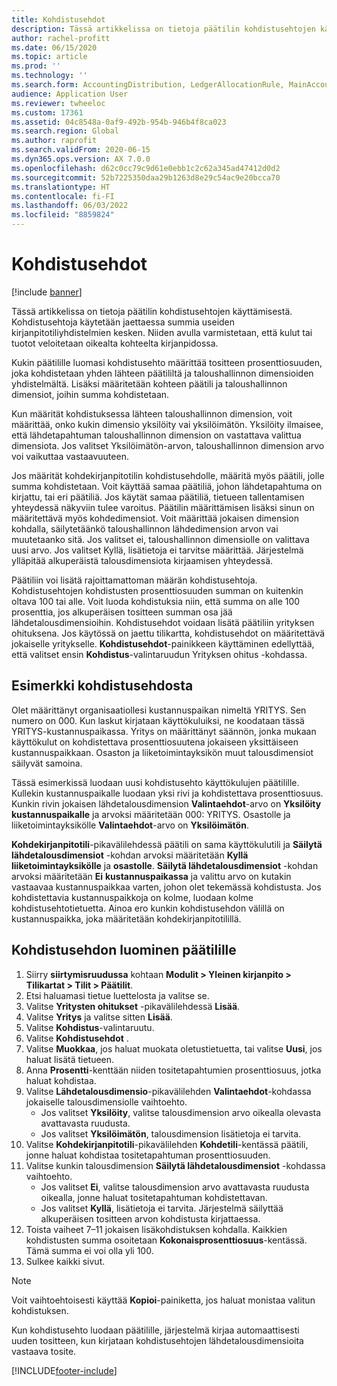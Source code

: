 ```yaml
---
title: Kohdistusehdot
description: Tässä artikkelissa on tietoja päätilin kohdistusehtojen käyttämisestä.
author: rachel-profitt
ms.date: 06/15/2020
ms.topic: article
ms.prod: ''
ms.technology: ''
ms.search.form: AccountingDistribution, LedgerAllocationRule, MainAccount, AllocationTerms
audience: Application User
ms.reviewer: twheeloc
ms.custom: 17361
ms.assetid: 04c8548a-0af9-492b-954b-946b4f8ca023
ms.search.region: Global
ms.author: raprofit
ms.search.validFrom: 2020-06-15
ms.dyn365.ops.version: AX 7.0.0
ms.openlocfilehash: d62c0cc79c9d61e0ebb1c2c62a345ad47412d0d2
ms.sourcegitcommit: 52b7225350daa29b1263d8e29c54ac9e20bcca70
ms.translationtype: HT
ms.contentlocale: fi-FI
ms.lasthandoff: 06/03/2022
ms.locfileid: "8859824"
---
```

# <a name="allocation-terms"></a>Kohdistusehdot

[!include [banner](../includes/banner.md)]

Tässä artikkelissa on tietoja päätilin kohdistusehtojen käyttämisestä. Kohdistusehtoja käytetään jaettaessa summia useiden kirjanpitotiliyhdistelmien kesken. Niiden avulla varmistetaan, että kulut tai tuotot veloitetaan oikealta kohteelta kirjanpidossa.

Kukin päätilille luomasi kohdistusehto määrittää tositteen prosenttiosuuden, joka kohdistetaan yhden lähteen päätililtä ja taloushallinnon dimensioiden yhdistelmältä. Lisäksi määritetään kohteen päätili ja taloushallinnon dimensiot, joihin summa kohdistetaan. 

Kun määrität kohdistuksessa lähteen taloushallinnon dimension, voit määrittää, onko kukin dimensio yksilöity vai yksilöimätön. Yksilöity ilmaisee, että lähdetapahtuman taloushallinnon dimension on vastattava valittua dimensiota. Jos valitset Yksilöimätön-arvon, taloushallinnon dimension arvo voi vaikuttaa vastaavuuteen.

Jos määrität kohdekirjanpitotilin kohdistusehdolle, määritä myös päätili, jolle summa kohdistetaan. Voit käyttää samaa päätiliä, johon lähdetapahtuma on kirjattu, tai eri päätiliä. Jos käytät samaa päätiliä, tietueen tallentamisen yhteydessä näkyviin tulee varoitus. Päätilin määrittämisen lisäksi sinun on määritettävä myös kohdedimensiot. Voit määrittää jokaisen dimension kohdalla, säilytetäänkö taloushallinnon lähdedimension arvon vai muutetaanko sitä. Jos valitset ei, taloushallinnon dimensiolle on valittava uusi arvo. Jos valitset Kyllä, lisätietoja ei tarvitse määrittää. Järjestelmä ylläpitää alkuperäistä talousdimensiota kirjaamisen yhteydessä.

Päätiliin voi lisätä rajoittamattoman määrän kohdistusehtoja. Kohdistusehtojen kohdistusten prosenttiosuuden summan on kuitenkin oltava 100 tai alle. Voit luoda kohdistuksia niin, että summa on alle 100 prosenttia, jos alkuperäisen tositteen summan osa jää lähdetalousdimensioihin. Kohdistusehdot voidaan lisätä päätiliin yrityksen ohituksena. Jos käytössä on jaettu tilikartta, kohdistusehdot on määritettävä jokaiselle yritykselle. **Kohdistusehdot**-painikkeen käyttäminen edellyttää, että valitset ensin **Kohdistus**-valintaruudun Yrityksen ohitus -kohdassa.

## <a name="allocation-term-example"></a>Esimerkki kohdistusehdosta
Olet määrittänyt organisaatiollesi kustannuspaikan nimeltä YRITYS. Sen numero on 000. Kun laskut kirjataan käyttökuluiksi, ne koodataan tässä YRITYS-kustannuspaikassa. Yritys on määrittänyt säännön, jonka mukaan käyttökulut on kohdistettava prosenttiosuutena jokaiseen yksittäiseen kustannuspaikkaan. Osaston ja liiketoimintayksikön muut talousdimensiot säilyvät samoina.

Tässä esimerkissä luodaan uusi kohdistusehto käyttökulujen päätilille. Kullekin kustannuspaikalle luodaan yksi rivi ja kohdistettava prosenttiosuus. Kunkin rivin jokaisen lähdetalousdimension **Valintaehdot**-arvo on **Yksilöity** **kustannuspaikalle** ja arvoksi määritetään 000: YRITYS. Osastolle ja liiketoimintayksikölle **Valintaehdot**-arvo on **Yksilöimätön**.

**Kohdekirjanpitotili**-pikavälilehdessä päätili on sama käyttökulutili ja **Säilytä lähdetalousdimensiot** -kohdan arvoksi määritetään **Kyllä** **liiketoimintayksikölle** ja **osastolle**. **Säilytä lähdetalousdimensiot** -kohdan arvoksi määritetään **Ei** **kustannuspaikassa** ja valittu arvo on kutakin vastaavaa kustannuspaikkaa varten, johon olet tekemässä kohdistusta. Jos kohdistettavia kustannuspaikkoja on kolme, luodaan kolme kohdistusehtotietuetta. Ainoa ero kunkin kohdistusehdon välillä on kustannuspaikka, joka määritetään kohdekirjanpitotilillä.

## <a name="create-an-allocation-term-on-a-main-account"></a>Kohdistusehdon luominen päätilille

1. Siirry **siirtymisruudussa** kohtaan **Modulit > Yleinen kirjanpito > Tilikartat > Tilit > Päätilit**.
2. Etsi haluamasi tietue luettelosta ja valitse se.
3. Valitse **Yritysten ohitukset** -pikavälilehdessä **Lisää**.
4. Valitse **Yritys** ja valitse sitten **Lisää**.
5. Valitse **Kohdistus**-valintaruutu.
6. Valitse **Kohdistusehdot** .
7. Valitse **Muokkaa**, jos haluat muokata oletustietuetta, tai valitse **Uusi**, jos haluat lisätä tietueen.
8. Anna **Prosentti**-kenttään niiden tositetapahtumien prosenttiosuus, jotka haluat kohdistaa.
9. Valitse **Lähdetalousdimensio**-pikavälilehden **Valintaehdot**-kohdassa jokaiselle talousdimensiolle vaihtoehto.
    - Jos valitset **Yksilöity**, valitse talousdimension arvo oikealla olevasta avattavasta ruudusta.
    - Jos valitset **Yksilöimätön**, talousdimension lisätietoja ei tarvita.
10. Valitse **Kohdekirjanpitotili**-pikavälilehden **Kohdetili**-kentässä päätili, jonne haluat kohdistaa tositetapahtuman prosenttiosuuden.
11. Valitse kunkin talousdimension **Säilytä lähdetalousdimensiot** -kohdassa vaihtoehto.
    - Jos valitset **Ei**, valitse talousdimension arvo avattavasta ruudusta oikealla, jonne haluat tositetapahtuman kohdistettavan.
    - Jos valitset **Kyllä**, lisätietoja ei tarvita. Järjestelmä säilyttää alkuperäisen tositteen arvon kohdistusta kirjattaessa.
12. Toista vaiheet 7–11 jokaisen lisäkohdistuksen kohdalla. Kaikkien kohdistusten summa osoitetaan **Kokonaisprosenttiosuus**-kentässä. Tämä summa ei voi olla yli 100.
13. Sulkee kaikki sivut.

>[!NOTE] 
> Voit vaihtoehtoisesti käyttää **Kopioi**-painiketta, jos haluat monistaa valitun kohdistuksen.

Kun kohdistusehto luodaan päätilille, järjestelmä kirjaa automaattisesti uuden tositteen, kun kirjataan kohdistusehtojen lähdetalousdimensioita vastaava tosite.


[!INCLUDE[footer-include](../../includes/footer-banner.md)]
